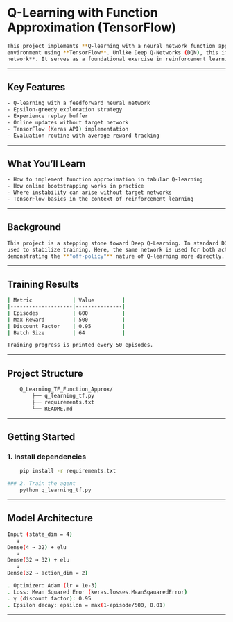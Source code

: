 # Q-Learning with Function Approximation (TensorFlow)
```bash
This project implements **Q-learning with a neural network function approximator** on the classic `CartPole-v1`
environment using **TensorFlow**. Unlike Deep Q-Networks (DQN), this implementation **does not use a target
network**. It serves as a foundational exercise in reinforcement learning, translating core theory into working code.
```
---

## Key Features
```bash
- Q-learning with a feedforward neural network
- Epsilon-greedy exploration strategy
- Experience replay buffer
- Online updates without target network
- TensorFlow (Keras API) implementation
- Evaluation routine with average reward tracking
```
---

## What You’ll Learn
```bash
- How to implement function approximation in tabular Q-learning
- How online bootstrapping works in practice
- Where instability can arise without target networks
- TensorFlow basics in the context of reinforcement learning
```
---

## Background
```bash
This project is a stepping stone toward Deep Q-Learning. In standard DQN, a separate **target network** is
used to stabilize training. Here, the same network is used for both action selection and bootstrapping,
demonstrating the **"off-policy"** nature of Q-learning more directly.
```
---

## Training Results
```bash
| Metric             | Value         |
|--------------------|---------------|
| Episodes           | 600           |
| Max Reward         | 500           |
| Discount Factor    | 0.95          |
| Batch Size         | 64            |

Training progress is printed every 50 episodes.
```
---

##  Project Structure

```bash
    Q_Learning_TF_Function_Approx/
        ├── q_learning_tf.py
        ├── requirements.txt
        └── README.md

```
---

## Getting Started

### 1. Install dependencies
```bash
    pip install -r requirements.txt

### 2. Train the agent
    python q_learning_tf.py

```
---

## Model Architecture
```bash
Input (state_dim = 4)
   ↓
Dense(4 → 32) + elu
   ↓
Dense(32 → 32) + elu
   ↓
Dense(32 → action_dim = 2)

. Optimizer: Adam (lr = 1e-3)
. Loss: Mean Squared Eror (keras.losses.MeanSqauaredError)
. γ (discount factor): 0.95
. Epsilon decay: epsilon = max(1-episode/500, 0.01)

```
---


